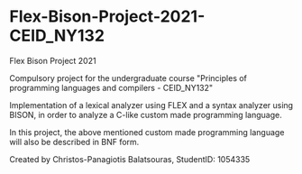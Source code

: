 # Flex-Bison-Project-2021-CEID_NY132
Flex Bison Project 2021

Compulsory project for the undergraduate course "Principles of programming languages and compilers - CEID_NY132"

Implementation of a lexical analyzer using FLEX and a syntax analyzer using BISON, in order to analyze a C-like custom made programming language.

In this project, the above mentioned custom made programming language will also be described in BNF form.

Created by Christos-Panagiotis Balatsouras, StudentID: 1054335
